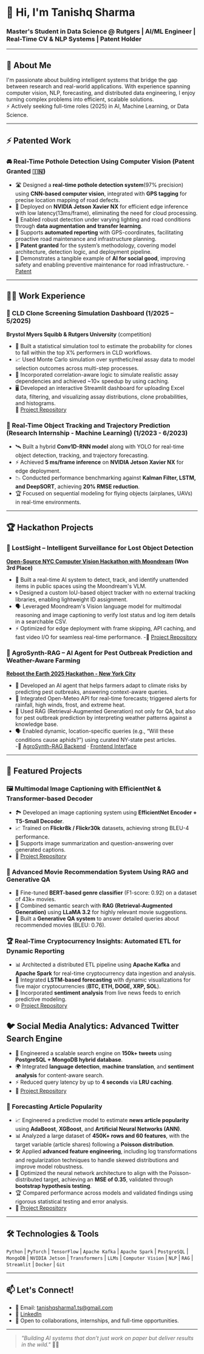 # 👋 Hi, I'm Tanishq Sharma  
### Master's Student in Data Science @ Rutgers | AI/ML Engineer | Real-Time CV & NLP Systems | Patent Holder

---

## 🚀 About Me  
I'm passionate about building intelligent systems that bridge the gap between research and real-world applications. With experience spanning computer vision, NLP, forecasting, and distributed data engineering, I enjoy turning complex problems into efficient, scalable solutions.  
⚡ Actively seeking full-time roles (2025) in AI, Machine Learning, or Data Science.

---

## ⚡ Patented Work  

### 🚘 Real-Time Pothole Detection Using Computer Vision (Patent Granted 🇮🇳)  
- 🛣️ Designed a **real-time pothole detection system**(97% precision) using **CNN-based computer vision**, integrated with **GPS tagging** for precise location mapping of road defects.  
- 🚀 Deployed on **NVIDIA Jetson Xavier NX** for efficient edge inference with low latency(13ms/frame), eliminating the need for cloud processing.  
- 📸 Enabled robust detection under varying lighting and road conditions through **data augmentation and transfer learning**.  
- 📍 Supports **automated reporting** with GPS-coordinates, facilitating proactive road maintenance and infrastructure planning.  
- 📄 **Patent granted** for the system’s methodology, covering model architecture, detection logic, and deployment pipeline. 
- 🏅 Demonstrates a tangible example of **AI for social good**, improving safety and enabling preventive maintenance for road infrastructure.
-[Patent](https://iprsearch.ipindia.gov.in/RQStatus/PatentCertificatePDF.aspx?AppNo=MjAyMjIxMDczMjgy&FullPath=LVBhdGVudENlcnRpZmljYXRlMTQtMDItMjAyNS5wZGY=)

---

## 🧑‍🔬 Work Experience  
### 🧬 CLD Clone Screening Simulation Dashboard (1/2025 – 5/2025)  
**Brystol Myers Squibb & Rutgers University** (competition)
- 🧠 Built a statistical simulation tool to estimate the probability for clones to fall within the top X% performers in CLD workflows.  
- 📈 Used Monte Carlo simulation over synthetic/real assay data to model selection outcomes across multi-step processes.  
- 🔁 Incorporated correlation-aware logic to simulate realistic assay dependencies and achieved ~10× speedup by using caching.  
- 🖥️ Developed an interactive Streamlit dashboard for uploading Excel data, filtering, and visualizing assay distributions, clone probabilities, and histograms.  
🔗 [Project Repository](https://github.com/Tans37/CLD-Cell-Line-Development-Clone-Simulation-Dashboard)


### 🚀 Real-Time Object Tracking and Trajectory Prediction (Research Internship - Machine Learning) (1/2023 - 6/2023)
- 🛰️ Built a hybrid **Conv1D-RNN model** along with YOLO for real-time object detection, tracking, and trajectory forecasting.  
- ⚡ Achieved **5 ms/frame inference** on **NVIDIA Jetson Xavier NX** for edge deployment.  
- 📉 Conducted performance benchmarking against **Kalman Filter, LSTM, and DeepSORT**, achieving **20% RMSE reduction**.  
- 🏆 Focused on sequential modeling for flying objects (airplanes, UAVs) in real-time environments.  

---

## 🏆 Hackathon Projects

### 🥉 LostSight – Intelligent Surveillance for Lost Object Detection  
**[Open-Source NYC Computer Vision Hackathon with Moondream](https://nyc.aitinkerers.org/p/open-source-nyc-computer-vision-hackathon) (Won 3rd Place)**  
- 🧠 Built a real-time AI system to detect, track, and identify unattended items in public spaces using the Moondream's VLM.
- 🌀 Designed a custom IoU-based object tracker with no external tracking libraries, enabling lightweight ID assignment.
- 🗣️ Leveraged Moondream's Vision language model for multimodal reasoning and image captioning to verify lost status and log item details in a searchable CSV.
- ⚡ Optimized for edge deployment with frame skipping, API caching, and fast video I/O for seamless real-time performance.
-🔗 [Project Repository](https://github.com/ArvindPadala/lost-and-nycd)


### 🤖 AgroSynth-RAG – AI Agent for Pest Outbreak Prediction and Weather-Aware Farming
**[Reboot the Earth 2025 Hackathon - New York City](https://unite.un.org/reboot)**  
- 🌾 Developed an AI agent that helps farmers adapt to climate risks by predicting pest outbreaks, answering context-aware queries.  
- 📡 Integrated Open-Meteo API for real-time forecasts; triggered alerts for rainfall, high winds, frost, and extreme heat.  
- 🧠 Used RAG (Retrieval-Augmented Generation) not only for QA, but also for pest outbreak prediction by interpreting weather patterns against a knowledge base.  
- 🗣️ Enabled dynamic, location-specific queries (e.g., “Will these conditions cause aphids?”) using curated NY-state pest articles.    
-🔗 [AgroSynth-RAG Backend](https://github.com/Tans37/AgroSynth-RAG) · [Frontend Interface](https://github.com/Tans37/AgroSynth)

---

## 📌 Featured Projects  

 ### 🖼️ Multimodal Image Captioning with EfficientNet & Transformer-based Decoder  
- 🏞️ Developed an image captioning system using **EfficientNet Encoder + T5-Small Decoder**.  
- 📈 Trained on **Flickr8k / Flickr30k** datasets, achieving strong BLEU-4 performance.  
- 💾 Supports image summarization and question-answering over generated captions.  
- 📂 [Project Repository](https://github.com/Tans37/Multimodal-Image-Captioning)  


### 🎥 Advanced Movie Recommendation System Using RAG and Generative QA  
- 🤖 Fine-tuned **BERT-based genre classifier** (F1-score: 0.92) on a dataset of 43k+ movies.  
- 🧩 Combined semantic search with **RAG (Retrieval-Augmented Generation)** using **LLaMA 3.2** for highly relevant movie suggestions.  
- 💬 Built a **Generative QA system** to answer detailed queries about recommended movies (BLEU: 0.76).   


### 🏆 Real-Time Cryptocurrency Insights: Automated ETL for Dynamic Reporting  
- 📊 Architected a distributed ETL pipeline using **Apache Kafka** and **Apache Spark** for real-time cryptocurrency data ingestion and analysis.  
- 🔮 Integrated **LSTM-based forecasting** with dynamic visualizations for five major cryptocurrencies (**BTC, ETH, DOGE, XRP, SOL**).  
- 🧠 Incorporated **sentiment analysis** from live news feeds to enrich predictive modeling.  
- 🌐 [Project Repository](https://github.com/Tans37/Real-Time-Cryptocurrency-Insights-Automated-ETL-for-Dynamic-Reporting)


## 🐦 Social Media Analytics: Advanced Twitter Search Engine  
- 💬 Engineered a scalable search engine on **150k+ tweets** using **PostgreSQL + MongoDB hybrid database**.  
- 🌍 Integrated **language detection**, **machine translation**, and **sentiment analysis** for content-aware search.  
- ⚡ Reduced query latency by up to **4 seconds** via **LRU caching**.
- 📂 [Project Repository](https://github.com/Tans37/Advanced-Search-Application-for-Analyzing-Twitter-Data)


### 📰 Forecasting Article Popularity  
- 📈 Engineered a predictive model to estimate **news article popularity** using **AdaBoost**, **XGBoost**, and **Artificial Neural Networks (ANN)**.  
- 📊 Analyzed a large dataset of **450K+ rows and 60 features**, with the target variable (article shares) following a **Poisson distribution**.  
- 🛠️ Applied **advanced feature engineering**, including log transformations and regularization techniques to handle skewed distributions and improve model robustness.  
- 🧠 Optimized the neural network architecture to align with the Poisson-distributed target, achieving an **MSE of 0.35**, validated through **bootstrap hypothesis testing**.  
- 🏆 Compared performance across models and validated findings using rigorous statistical testing and error analysis.  
- 📂 [Project Repository](https://github.com/Tans37/Forecasting-Article-Popularity)  

---

## 🛠️ Technologies & Tools  
`Python` | `PyTorch` | `TensorFlow` | `Apache Kafka` | `Apache Spark` | `PostgreSQL` | `MongoDB` | `NVIDIA Jetson` | `Transformers` | `LLMs` | `Computer Vision` | `NLP` | `RAG` | `Streamlit` | `Docker` | `Git`  

---

## 📫 Let's Connect!  
- 📧 Email: tanishqsharma1.ts@gmail.com  
- 🔗 [LinkedIn](https://www.linkedin.com/in/tanishq-sharma-ts)  
- 🌱 Open to collaborations, internships, and full-time opportunities.  

---

> _"Building AI systems that don’t just work on paper but deliver results in the wild."_ 🧠🚀  
